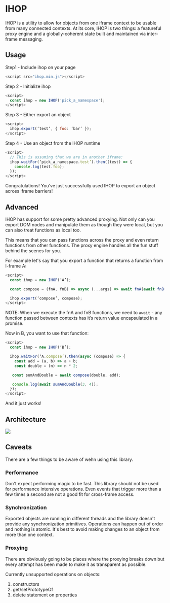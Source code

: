 # IHOP

IHOP is a utility to allow for objects from one iframe context to be usable from many connected contexts. At its core, IHOP is two things: a featureful proxy engine and a globally-coherent state built and maintained via inter-frame messaging.

## Usage

Step1 - Include ihop on your page
````js
<script src="ihop.min.js"></script>
````

Step 2 - Initialize ihop
````js
<script>
  const ihop = new IHOP('pick_a_namespace');
</script>
````

Step 3 - Either export an object
````js
<script>
  ihop.export(‘test’, { foo: ‘bar’ });
</script>
````

Step 4 - Use an object from the IHOP runtime
````js
<script>
  // This is assuming that we are in another iframe:
  ihop.waitFor(‘pick_a_namespace.test’).then((test) => {
    console.log(test.foo);
  });
</script>
````

Congratulations! You’ve just successfully used IHOP to export an object across iframe barriers!

## Advanced

IHOP has support for some pretty advanced proxying. Not only can you export DOM nodes and manipulate them as though they were local, but you can also treat functions as local too.

This means that you can pass functions across the proxy and even return functions from other functions. The proxy engine handles all the fun stuff behind the scenes for you.

For example let's say that you export a function that returns a function from I-frame A:

````js
<script>
  const ihop = new IHOP(‘A’);

  const compose = (fnA, fnB) => async (...args) => await fnA(await fnB(...args));

  ihop.export(‘compose’, compose);
</script>
````

NOTE: When we execute the fnA and fnB functions, we need to `await` - any function passed between contexts has it’s return value encapsulated in a promise.

Now in B, you want to use that function:

````js
<script>
  const ihop = new IHOP(‘B’);

  ihop.waitFor(‘A.compose’).then(async (compose) => {
    const add = (a, b) => a + b;
    const double = (n) => n * 2;

   const sumAndDouble = await compose(double, add);

   console.log(await sumAndDouble(3, 4));
  });
</script>
````

And it just works!

## Architecture
<img src="https://docs.google.com/drawings/d/e/2PACX-1vR0bvjQoC98Li7Qj7g5TR4qwF3PdBLQ8jnt2-MsfVc4n1sbPMKC08_pfqQ4-Z3mvOOawE8q-neWdWyc/pub?w=1440&amp;h=1080">

## Caveats

There are a few things to be aware of wehn using this library.

### Performance

Don't expect performing magic to be fast. This library should not be used for performance intensive operations. Even events that trigger more than a few times a second are not a good fit for cross-frame access.

### Synchronization

Exported objects are running in different threads and the library doesn't provide any synchronization primitives. Operations can happen out of order and nothing is atomic. It's best to avoid making changes to an object from more than one context.

### Proxying

There are obviously going to be places where the proxying breaks down but every attempt has been made to make it as transparent as possible.

Currently unsupported operations on objects:
1. constructors
2. get/setPrototypeOf
3. delete statement on properties
